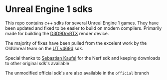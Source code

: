 # Unreal Engine 1 sdks

This repo contains c++ sdks for several Unreal Engine 1 games.
They have been updated and fixed to be easier to build on modern compilers.
Primarily made for building the [D3D9DrvRTX](https://github.com/mmdanggg2/D3D9DrvRTX) render device.

The majority of fixes have been pulled from the excelent work by the OldUnreal team on the [UT v469d](https://github.com/OldUnreal/UnrealTournamentPatches) sdk.

Special thanks to [Sebastian Kaufel](https://coding.hanfling.de/launch/) for the Nerf sdk and keeping downloads to other original sdk's available

The unmodified official sdk's are also available in the `official` branch
